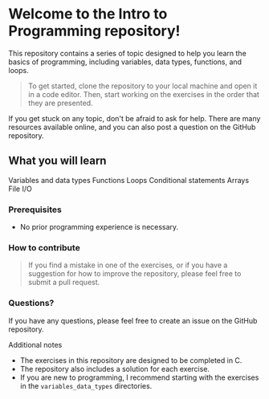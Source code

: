# Welcome to the Intro to Programming repository!

This repository contains a series of topic designed to help you learn the basics of programming, including variables, data types, functions, and loops.

> To get started, clone the repository to your local machine and open it in a code editor. Then, start working on the exercises in the order that they are presented.

If you get stuck on any topic, don't be afraid to ask for help. There are many resources available online, and you can also post a question on the GitHub repository.

## What you will learn

Variables and data types
Functions
Loops
Conditional statements
Arrays
File I/O

### Prerequisites
- No prior programming experience is necessary.

### How to contribute
> If you find a mistake in one of the exercises, or if you have a suggestion for how to improve the repository, please feel free to submit a pull request.

### Questions?
If you have any questions, please feel free to create an issue on the GitHub repository.

Additional notes

- The exercises in this repository are designed to be completed in C.
- The repository also includes a solution for each exercise.
- If you are new to programming, I recommend starting with the exercises in the `variables_data_types` directories.
